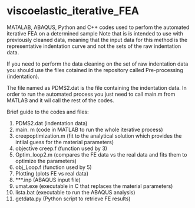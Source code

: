 # viscoelastic_iterative_FEA
MATALAB, ABAQUS, Python and C++ codes used to perfom the automated iterative FEA on a determined sample 
Note that is is intended to use with previously cleaned data, meaning that the input data for this method
is the representative indentation curve and not the sets of the raw indentation data.

If you need to perform the data cleaning on the set of raw indentation data you should use the files cotained 
in the repository called Pre-processing (indentation).

The file named as PDMS2.dat is the file containing the indentation data.
In order to run the automated process you just need to call main.m from MATLAB and it wil call the rest of the codes. 

Brief guide to the codes and files:
1. PDMS2.dat (indentation data)
2. main. m (code in MATLAB to run the whole iterative process)
3. creepoptimization.m (fit to the analytical solution which provides the intiial guess for the material parameters)
4. objective creep.f (function used by 3)
5. Optim_loop2.m (compares the FE data vs the real data and fits them to optimize the parameters)
6. obj_Loop.f (function used by 5)
7. Plotting (plots FE vs real data)
8. ***.inp (ABAQUS input file)
9. umat.exe (executable in C that replaces the material parameters)
10. lista.bat (executable to run the ABAQUS analysis)
11. getdata.py (Python script to retrieve FE results)

